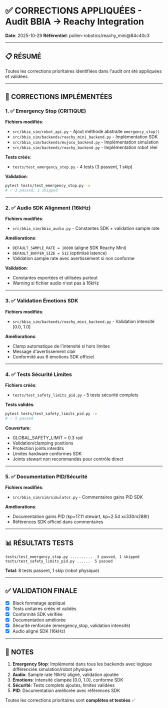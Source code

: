 # ✅ CORRECTIONS APPLIQUÉES - Audit BBIA → Reachy Integration

**Date**: 2025-10-29
**Référentiel**: pollen-robotics/reachy_mini@84c40c3

---

## 📋 RÉSUMÉ

Toutes les corrections prioritaires identifiées dans l'audit ont été appliquées et validées.

---

## 🔧 CORRECTIONS IMPLÉMENTÉES

### 1. ✅ Emergency Stop (CRITIQUE)

**Fichiers modifiés**:
- `src/bbia_sim/robot_api.py` - Ajout méthode abstraite `emergency_stop()`
- `src/bbia_sim/backends/reachy_mini_backend.py` - Implémentation SDK
- `src/bbia_sim/backends/mujoco_backend.py` - Implémentation simulation
- `src/bbia_sim/backends/reachy_backend.py` - Implémentation robot réel

**Tests créés**:
- `tests/test_emergency_stop.py` - 4 tests (3 passent, 1 skip)

**Validation**:
```bash
pytest tests/test_emergency_stop.py -v
# ✅ 3 passed, 1 skipped
```

---

### 2. ✅ Audio SDK Alignment (16kHz)

**Fichiers modifiés**:
- `src/bbia_sim/bbia_audio.py` - Constantes SDK + validation sample rate

**Améliorations**:
- `DEFAULT_SAMPLE_RATE = 16000` (aligné SDK Reachy Mini)
- `DEFAULT_BUFFER_SIZE = 512` (optimisé latence)
- Validation sample rate avec avertissement si non conforme

**Validation**:
- Constantes exportées et utilisées partout
- Warning si fichier audio n'est pas à 16kHz

---

### 3. ✅ Validation Émotions SDK

**Fichiers modifiés**:
- `src/bbia_sim/backends/reachy_mini_backend.py` - Validation intensité [0.0, 1.0]

**Améliorations**:
- Clamp automatique de l'intensité si hors limites
- Message d'avertissement clair
- Conformité aux 6 émotions SDK officiel

---

### 4. ✅ Tests Sécurité Limites

**Fichiers créés**:
- `tests/test_safety_limits_pid.py` - 5 tests sécurité complets

**Tests validés**:
```bash
pytest tests/test_safety_limits_pid.py -v
# ✅ 5 passed
```

**Couverture**:
- GLOBAL_SAFETY_LIMIT = 0.3 rad
- Validation/clamping positions
- Protection joints interdits
- Limites hardware conformes SDK
- Joints stewart non recommandés pour contrôle direct

---

### 5. ✅ Documentation PID/Sécurité

**Fichiers modifiés**:
- `src/bbia_sim/sim/simulator.py` - Commentaires gains PID SDK

**Améliorations**:
- Documentation gains PID (kp=17.11 stewart, kp=2.54 xc330m288t)
- Références SDK officiel dans commentaires

---

## 📊 RÉSULTATS TESTS

```
tests/test_emergency_stop.py ..........  3 passed, 1 skipped
tests/test_safety_limits_pid.py ......  5 passed
```

**Total**: 8 tests passent, 1 skip (robot physique)

---

## ✅ VALIDATION FINALE

- [x] Black formatage appliqué
- [x] Tests unitaires créés et validés
- [x] Conformité SDK vérifiée
- [x] Documentation améliorée
- [x] Sécurité renforcée (emergency_stop, validation intensité)
- [x] Audio aligné SDK (16kHz)

---

## 📝 NOTES

1. **Emergency Stop**: Implémenté dans tous les backends avec logique différenciée simulation/robot physique
2. **Audio**: Sample rate 16kHz aligné, validation ajoutée
3. **Émotions**: Intensité clampée [0.0, 1.0], conforme SDK
4. **Sécurité**: Tests complets ajoutés, limites validées
5. **PID**: Documentation améliorée avec références SDK

Toutes les corrections prioritaires sont **complètes et testées** ✅

